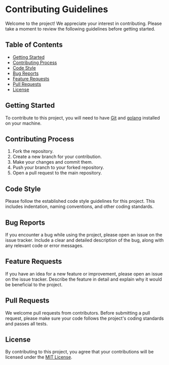 # Contributing Guidelines

Welcome to the project! We appreciate your interest in contributing. Please take a moment to review the following guidelines before getting started.

## Table of Contents
- [Getting Started](#getting-started)
- [Contributing Process](#contributing-process)
- [Code Style](#code-style)
- [Bug Reports](#bug-reports)
- [Feature Requests](#feature-requests)
- [Pull Requests](#pull-requests)
- [License](#license)

## Getting Started
To contribute to this project, you will need to have [Git](https://git-scm.com/) and [golang](https://go.dev/) installed on your machine.

## Contributing Process
1. Fork the repository.
2. Create a new branch for your contribution.
3. Make your changes and commit them.
4. Push your branch to your forked repository.
5. Open a pull request to the main repository.

## Code Style
Please follow the established code style guidelines for this project. This includes indentation, naming conventions, and other coding standards.

## Bug Reports
If you encounter a bug while using the project, please open an issue on the issue tracker. Include a clear and detailed description of the bug, along with any relevant code or error messages.

## Feature Requests
If you have an idea for a new feature or improvement, please open an issue on the issue tracker. Describe the feature in detail and explain why it would be beneficial to the project.

## Pull Requests
We welcome pull requests from contributors. Before submitting a pull request, please make sure your code follows the project's coding standards and passes all tests.

## License
By contributing to this project, you agree that your contributions will be licensed under the [MIT License](LICENSE).